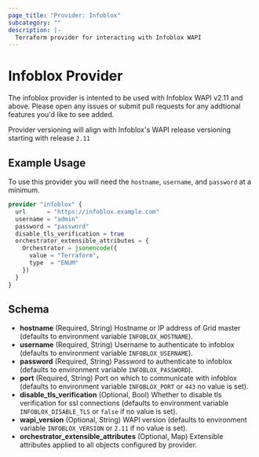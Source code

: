 ```yaml
---
page_title: "Provider: Infoblox"
subcategory: ""
description: |-
  Terraform provider for interacting with Infoblox WAPI
---
```


# Infoblox Provider


The infoblox provider is intented to be used with Infoblox WAPI v2.11 and above.  Please open any issues or submit pull requests for any addtional features you'd like to see added.

Provider versioning will align with Infoblox's WAPI release versioning starting with release `2.11`

## Example Usage

To use this provider you will need the `hostname`, `username`, and `password` at a minimum.

```terraform
provider "infoblox" {
  url      = "https://infoblox.example.com"
  username = "admin"
  password = "password"
  disable_tls_verification = true
  orchestrator_extensible_attributes = {
    Orchestrator = jsonencode({
      value = "Terraform",
      type  = "ENUM"
    })
  }
}
```

## Schema

- **hostname** (Required, String) Hostname or IP address of Grid master (defaults to environment variable `INFOBLOX_HOSTNAME`).
- **username** (Required, String) Username to authenticate to infoblox (defaults to environment variable `INFOBLOX_USERNAME`).
- **password** (Required, String) Password to authenticate to infoblox (defaults to environment variable `INFOBLOX_PASSWORD`).
- **port** (Required, String) Port on which to communicate with infoblox (defaults to environment variable `INFOBLOX_PORT` or `443` no value is set).
- **disable_tls_verification** (Optional, Bool) Whether to disable tls verification for ssl connections (defaults to environment variable `INFOBLOX_DISABLE_TLS` or `false` if no value is set).
- **wapi_version** (Optional, String) WAPI version (defaults to environment variable `INFOBLOX_VERSION` or `2.11` if no value is set).
- **orchestrator_extensible_attributes** (Optional, Map) Extensible attributes applied to all objects configured by provider. 

```